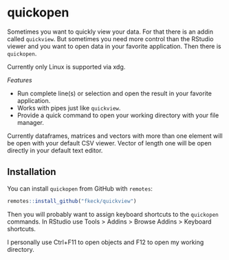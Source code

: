 
# quickopen

<!-- badges: start -->
<!-- badges: end -->

Sometimes you want to quickly view your data. For that there is an addin called `quickview`. But sometimes you need more control than the RStudio viewer and you want to open data in your favorite application. Then there is `quickopen`.

Currently only Linux is supported via xdg.

*Features*

 - Run complete line(s) or selection and open the result in your favorite application.
 - Works with pipes just like `quickview`.
 - Provide a quick command to open your working directory with your file manager.
 
Currently dataframes, matrices and vectors with more than one element will be open with your default CSV viewer.
Vector of length one will be open directly in your default text editor.


## Installation


You can install `quickopen` from GitHub with `remotes`:

``` r
remotes::install_github("fkeck/quickview")
```
Then you will probably want to assign keyboard shortcuts to the `quickopen` commands. In RStudio use Tools > Addins > Browse Addins > Keyboard shortcuts.

I personally use Ctrl+F11 to open objects and F12 to open my working directory.
